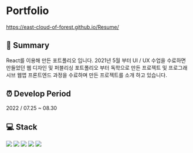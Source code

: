 # Portfolio
https://east-cloud-of-forest.github.io/Resume/

## :page_facing_up: Summary
React를 이용해 만든 포트폴리오 입니다. 2021년 5월 부터 UI / UX 수업을 수료하면 만들었던 웹 디자인 및 퍼블리싱 포트폴리오 부터 독학으로 만든 프로젝트 및 프로그래시브 웹앱 프론트엔드 과정을 수료하며 만든 프로젝트를 소개 하고 있습니다.

## :alarm_clock:  Develop Period
2022 / 07.25 ~ 08.30

## :computer: Stack
<img src="https://img.shields.io/badge/HTML5-E34F26?style=for-the-badge&logo=HTML5&logoColor=white"> <img src="https://img.shields.io/badge/CSS3-1572B6?style=for-the-badge&logo=CSS3&logoColor=white"> <img src="https://img.shields.io/badge/JavaScript-F7DF1E?style=for-the-badge&logo=JavaScript&logoColor=white"> <img src="https://img.shields.io/badge/React-61DAFB?style=for-the-badge&logo=React&logoColor=white"> <img src="https://img.shields.io/badge/Sass-CC6699?style=for-the-badge&logo=Sass&logoColor=white">
